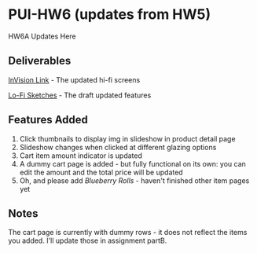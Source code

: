 # PUI-HW6 (updates from HW5)
HW6A Updates Here
## Deliverables
[InVision Link](https://projects.invisionapp.com/prototype/ck0udh7lz0030we0178ca3nly/play) - The updated hi-fi screens 

[Lo-Fi Sketches](https://documentcloud.adobe.com/link/track?uri=urn:aaid:scds:US:1acffbaf-d3f2-4985-96ed-23891c565eaa) - The draft updated features 

## Features Added
1. Click thumbnails to display img in slideshow in product detail page
2. Slideshow changes when clicked at different glazing options
3. Cart item amount indicator is updated
4. A dummy cart page is added - but fully functional on its own: you can edit the amount and the total price will be updated
5. Oh, and please add *Blueberry Rolls* - haven't finished other item pages yet

## Notes
The cart page is currently with dummy rows - it does not reflect the items you added. I'll update those in assignment partB.
